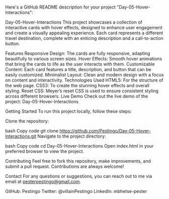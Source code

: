 #
Here's a GitHub README description for your project "Day-05-Hover-Interactions":

Day-05-Hover-Interactions
This project showcases a collection of interactive cards with hover effects, designed to enhance user engagement and create a visually appealing experience. Each card represents a different travel destination, complete with an enticing description and a call-to-action button.

Features
Responsive Design: The cards are fully responsive, adapting beautifully to various screen sizes.
Hover Effects: Smooth hover animations that bring the cards to life as the user interacts with them.
Customizable Content: Each card features a title, description, and button that can be easily customized.
Minimalist Layout: Clean and modern design with a focus on content and interactivity.
Technologies Used
HTML5: For the structure of the web page.
CSS3: To create the stunning hover effects and overall styling.
Reset CSS: Meyer’s reset CSS is used to ensure consistent styling across different browsers.
Live Demo
Check out the live demo of the project: Day-05-Hover-Interactions

Getting Started
To run this project locally, follow these steps:

Clone the repository:

bash
Copy code
git clone https://github.com/Pestingo/Day-05-Hover-Interactions.git
Navigate to the project directory:

bash
Copy code
cd Day-05-Hover-Interactions
Open index.html in your preferred browser to view the project.

Contributing
Feel free to fork this repository, make improvements, and submit a pull request. Contributions are always welcome!

Contact
For any questions or suggestions, you can reach out to me via email at pesterpestingo@gmail.com.

GitHub: Pestingo
Twitter: @villainPestingo
LinkedIn: mbhetse-pester
